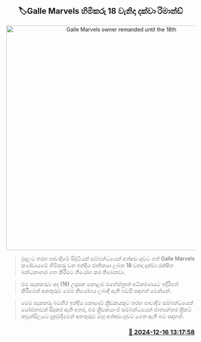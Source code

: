 <p align='center'><b><h2 align='center' title='Galle Marvels owner remanded until the 18th'>🏷Galle Marvels හිමිකරු 18 වැනිදා දක්වා රිමාන්ඩ්</h2></b></p>
<p align='center'><img src='https://helakuru.sgp1.cdn.digitaloceanspaces.com/esana/images/lib/galle-marvels.jpg' width='600' alt='Galle Marvels owner remanded until the 18th'></p>

> මුදලට තරග පාවාදීමේ සිද්ධියක් සම්බන්ධයෙන් අත්අඩංගුවට ගත් Galle Marvels කණ්ඩායමේ හිමිකරු වන ඉන්දීය ජාතිකයා ලබන 18 වනදා දක්වා රක්ෂිත බන්ධනාගාර ගත කිරීමට නියෝග කර තිබෙනවා.

> එම සැකකරුව අද (16) උදෑසන කොළඹ මහේස්ත්‍රාත් අධිකරණයට ඉදිරිපත් කිරීමෙන් අනතුරුව මෙම නියෝගය ලබාදී ඇති බවයි සඳහන් වෙන්නේ.

> මෙම සැකකරු බටහිර ඉන්දීය කොදෙව් ක්‍රීඩකයකුට තරඟ පාවාදීම සම්බන්ධයෙන් යෝජනාවක් සිදුකර ඇති අතර, එම ක්‍රීඩකයා ඒ සම්බන්ධයෙන් ජාත්‍යන්තර ක්‍රිකට් කවුන්සිලයට දැනුම්දීමෙන් අනතුරුව ඔහු අත්අඩංගුවට ගෙන ඇති බව සඳහන්.



<h3 align='right'><a href='https://www.helakuru.lk/esana/p/105933/'>📅 2024-12-16 13:17:58</a></h3>
